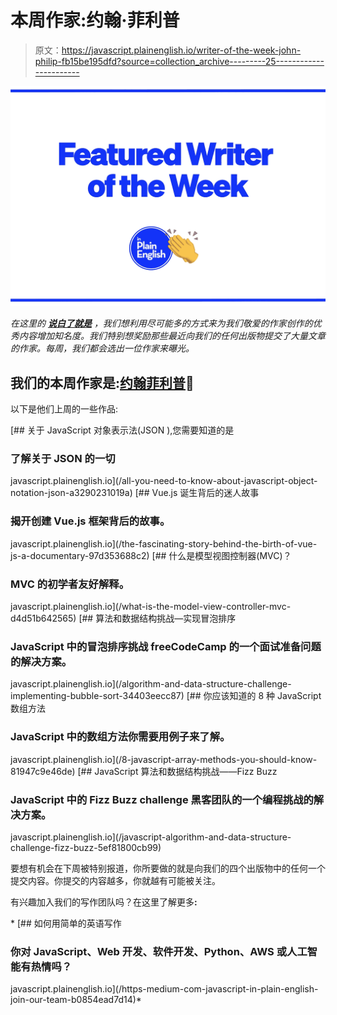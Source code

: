 # 本周作家:约翰·菲利普

> 原文：<https://javascript.plainenglish.io/writer-of-the-week-john-philip-fb15be195dfd?source=collection_archive---------25----------------------->

![](img/424e9f774c4772306ed63071aba29679.png)

*在这里的* [***说白了就是***](https://plainenglish.io) *，我们想利用尽可能多的方式来为我们敬爱的作家创作的优秀内容增加知名度。我们特别想奖励那些最近向我们的任何出版物提交了大量文章的作家。每周，我们都会选出一位作家来曝光。*

## 我们的本周作家是:[约翰菲利普](https://amjohnphilip.medium.com/)🎉

以下是他们上周的一些作品:

[](/all-you-need-to-know-about-javascript-object-notation-json-a3290231019a) [## 关于 JavaScript 对象表示法(JSON ),您需要知道的是

### 了解关于 JSON 的一切

javascript.plainenglish.io](/all-you-need-to-know-about-javascript-object-notation-json-a3290231019a) [](/the-fascinating-story-behind-the-birth-of-vue-js-a-documentary-97d353688c2) [## Vue.js 诞生背后的迷人故事

### 揭开创建 Vue.js 框架背后的故事。

javascript.plainenglish.io](/the-fascinating-story-behind-the-birth-of-vue-js-a-documentary-97d353688c2) [](/what-is-the-model-view-controller-mvc-d4d51b642565) [## 什么是模型视图控制器(MVC)？

### MVC 的初学者友好解释。

javascript.plainenglish.io](/what-is-the-model-view-controller-mvc-d4d51b642565) [](/algorithm-and-data-structure-challenge-implementing-bubble-sort-34403eecc87) [## 算法和数据结构挑战—实现冒泡排序

### JavaScript 中的冒泡排序挑战 freeCodeCamp 的一个面试准备问题的解决方案。

javascript.plainenglish.io](/algorithm-and-data-structure-challenge-implementing-bubble-sort-34403eecc87) [](/8-javascript-array-methods-you-should-know-81947c9e46de) [## 你应该知道的 8 种 JavaScript 数组方法

### JavaScript 中的数组方法你需要用例子来了解。

javascript.plainenglish.io](/8-javascript-array-methods-you-should-know-81947c9e46de) [](/javascript-algorithm-and-data-structure-challenge-fizz-buzz-5ef81800cb99) [## JavaScript 算法和数据结构挑战——Fizz Buzz

### JavaScript 中的 Fizz Buzz challenge 黑客团队的一个编程挑战的解决方案。

javascript.plainenglish.io](/javascript-algorithm-and-data-structure-challenge-fizz-buzz-5ef81800cb99) 

要想有机会在下周被特别报道，你所要做的就是向我们的四个出版物中的任何一个提交内容。你提交的内容越多，你就越有可能被关注。

有兴趣加入我们的写作团队吗？在这里了解更多[](/https-medium-com-javascript-in-plain-english-join-our-team-b0854ead7d14)**:**

*[](/https-medium-com-javascript-in-plain-english-join-our-team-b0854ead7d14) [## 如何用简单的英语写作

### 你对 JavaScript、Web 开发、软件开发、Python、AWS 或人工智能有热情吗？

javascript.plainenglish.io](/https-medium-com-javascript-in-plain-english-join-our-team-b0854ead7d14)*